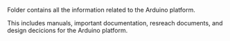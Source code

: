 Folder contains all the information related to the Arduino platform.

This includes manuals, important documentation, resreach documents, and design decicions for the Arduino platform.

